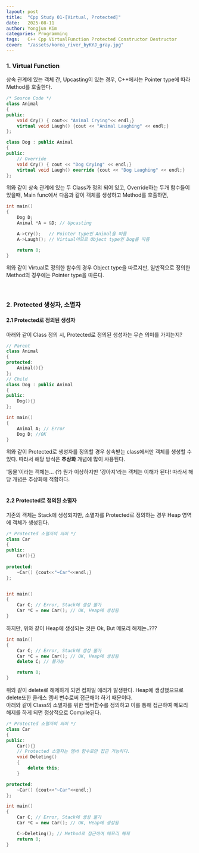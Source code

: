 ```yaml
---
layout: post
title:  "Cpp Study 01-[Virtual, Protected]"
date:   2025-08-11
author: Yongjun Kim
categories: Programming
tags:	C++ Cpp VirtualFunction Protected Constructor Destructor
cover:  "/assets/korea_river_byKYJ_gray.jpg"
---
```



### 1. Virtual Function
상속 관계에 있는 객체 간, Upcasting이 있는 경우, C++에서는 Pointer type에 따라 Method를 호출한다.

```Cpp
/* Source Code */
class Animal
{
public:
    void Cry() { cout<< "Animal Crying"<< endl;}
    virtual void Laugh() {cout << "Animal Laughing" << endl;}
};

class Dog : public Animal
{
public:
    // Override
    void Cry() { cout << "Dog Crying" << endl;}
    virtual void Laugh() override {cout << "Dog Laughing" << endl;}
};

```

위와 같이 상속 관계에 있는 두 Class가 정의 되어 있고, Override하는 두개 함수들이 있을때, Main func에서 다음과 같이 객체를 생성하고 Method를 호출하면,

```Cpp
int main()
{
    Dog D;
    Animal *A = &D; // Upcasting

    A->Cry();   // Pointer type인 Animal을 따름
    A->Laugh(); // Virtual이므로 Object type인 Dog를 따름

    return 0;
}
```
위와 같이 Virtual로 정의한 함수의 경우 Object type을 따르지만, 일반적으로 정의한 Method의 경우에는 Pointer type을 따른다.
<br><br><br>

### 2. Protected 생성자, 소멸자
#### 2.1 Protected로 정의된 생성자
아래와 같이 Class 정의 시, Protected로 정의된 생성자는 무슨 의미를 가지는지?

```Cpp
// Parent
class Animal
{
protected:
    Animal(){}
};
// Child
class Dog : public Animal
{
public:
    Dog(){}
};

int main()
{
    Animal A; // Error
    Dog D; //OK
}
```
위와 같이 Protected로 생성자를 정의할 경우 상속받는 class에서만 객체를 생성할 수 있다. 따라서 해당 방식은 __추상화__ 개념에 많이 사용된다.<br>

'동물'이라는 객체는... (?) 뭔가 이상하지만 '강아지'라는 객체는 이해가 된다! 따라서 해당 개념은 추상화에 적합하다.
<br><br>

#### 2.2 Protected로 정의된 소멸자
기존의 객체는 Stack에 생성되지만, 소멸자를 Protected로 정의하는 경우 Heap 영역에 객체가 생성된다.

```Cpp
/* Protected 소멸자의 의미 */
class Car
{
public:
    Car(){}
    
protected:
    ~Car() {cout<<"~Car"<<endl;}
};


int main()
{
    Car C; // Error, Stack에 생성 불가
    Car *C = new Car(); // OK, Heap에 생성됨
}
```
하지만, 위와 같이 Heap에 생성되는 것은 Ok, But 메모리 해제는..???
```Cpp
int main()
{
    Car C; // Error, Stack에 생성 불가
    Car *C = new Car(); // OK, Heap에 생성됨
    delete C; // 불가능

    return 0;
}
```
위와 같이 delete로 해제하게 되면 컴파일 에러가 발생한다. Heap에 생성했으므로 delete또한 클래스 멤버 변수로써 접근해야 하기 때문이다.<br>
아래와 같이 Class의 소멸자를 위한 멤버함수를 정의하고 이를 통해 접근하여 메모리 해제를 하게 되면 정상적으로 Compile된다.

```Cpp
/* Protected 소멸자의 의미 */
class Car
{
public:
    Car(){}
    // Protected 소멸자는 멤버 함수로만 접근 가능하다.
    void Deleting()
    {
        delete this;
    }

protected:
    ~Car() {cout<<"~Car"<<endl;}
};

int main()
{
    Car C; // Error, Stack에 생성 불가
    Car *C = new Car(); // OK, Heap에 생성됨

    C->Deleting(); // Method로 접근하여 메모리 해제
    return 0;
}
```